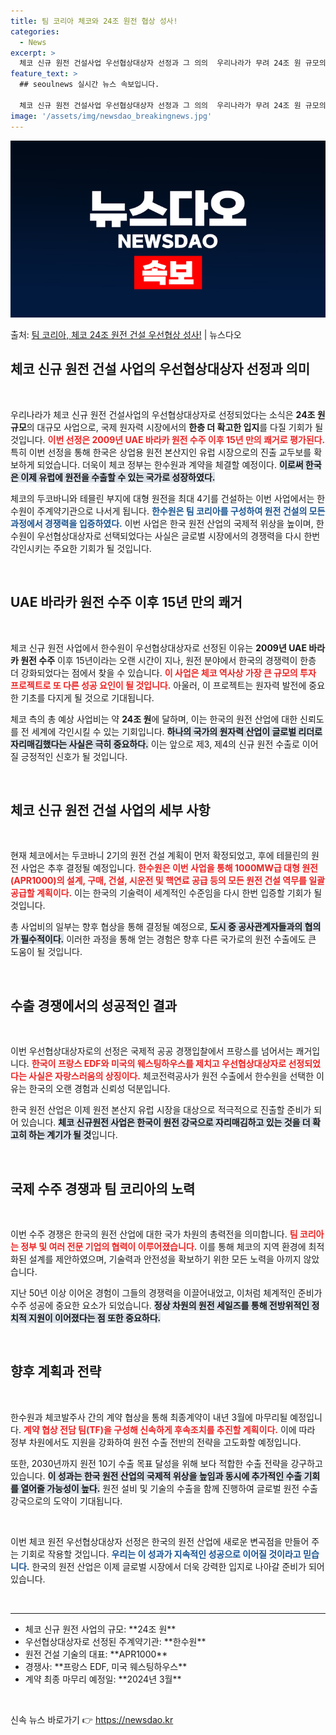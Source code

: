 ```yaml
---
title: 팀 코리아 체코와 24조 원전 협상 성사!
categories:
  - News
excerpt: >
  체코 신규 원전 건설사업 우선협상대상자 선정과 그 의의  우리나라가 무려 24조 원 규모의 체코 신규 원전 …
feature_text: >
  ## seoulnews 실시간 뉴스 속보입니다.

  체코 신규 원전 건설사업 우선협상대상자 선정과 그 의의  우리나라가 무려 24조 원 규모의 체코 신규 원전 …
image: '/assets/img/newsdao_breakingnews.jpg'
---
```


![뉴스다오 속보](/assets/img/newsdao_breakingnews.jpg)

<p>출처: <a href="https://newsdao.kr/4904" rel="dofollow">팀 코리아, 체코 24조 원전 건설 우선협상 성사!</a> | 뉴스다오</p>

<h2 data-ke-size="size26">체코 신규 원전 건설 사업의 우선협상대상자 선정과 의미</h2>

<p data-ke-size="size16">&nbsp;</p>

우리나라가 체코 신규 원전 건설사업의 우선협상대상자로 선정되었다는 소식은 **24조 원 규모**의 대규모 사업으로, 국제 원자력 시장에서의 **한층 더 확고한 입지**를 다질 기회가 될 것입니다. <b><span style="color: #ee2323;">이번 선정은 2009년 UAE 바라카 원전 수주 이후 15년 만의 쾌거로 평가된다.</span></b> 특히 이번 선정을 통해 한국은 상업용 원전 본산지인 유럽 시장으로의 진출 교두보를 확보하게 되었습니다. 더욱이 체코 정부는 한수원과 계약을 체결할 예정이다. <b><span style="background-color: #21538527;">이로써 한국은 이제 유럽에 원전을 수출할 수 있는 국가로 성장하였다.</span></b>

체코의 두코바니와 테믈린 부지에 대형 원전을 최대 4기를 건설하는 이번 사업에서는 한수원이 주계약기관으로 나서게 됩니다. <b><span style="color: #1a5490;">한수원은 팀 코리아를 구성하여 원전 건설의 모든 과정에서 경쟁력을 입증하였다.</span></b> 이번 사업은 한국 원전 산업의 국제적 위상을 높이며, 한수원이 우선협상대상자로 선택되었다는 사실은 글로벌 시장에서의 경쟁력을 다시 한번 각인시키는 주요한 기회가 될 것입니다.

<p data-ke-size="size16">&nbsp;</p>

<h2 data-ke-size="size26">UAE 바라카 원전 수주 이후 15년 만의 쾌거</h2>

<p data-ke-size="size16">&nbsp;</p>

체코 신규 원전 사업에서 한수원이 우선협상대상자로 선정된 이유는 **2009년 UAE 바라카 원전 수주** 이후 15년이라는 오랜 시간이 지나, 원전 분야에서 한국의 경쟁력이 한층 더 강화되었다는 점에서 찾을 수 있습니다. <b><span style="color: #ee2323;">이 사업은 체코 역사상 가장 큰 규모의 투자 프로젝트로 또 다른 성공 요인이 될 것입니다.</span></b> 아울러, 이 프로젝트는 원자력 발전에 중요한 기초를 다지게 될 것으로 기대됩니다.

체코 측의 총 예상 사업비는 약 **24조 원**에 달하며, 이는 한국의 원전 산업에 대한 신뢰도를 전 세계에 각인시킬 수 있는 기회입니다. <b><span style="background-color: #21538527;">하나의 국가의 원자력 산업이 글로벌 리더로 자리매김했다는 사실은 극히 중요하다.</span></b> 이는 앞으로 제3, 제4의 신규 원전 수출로 이어질 긍정적인 신호가 될 것입니다.

<p data-ke-size="size16">&nbsp;</p>

<h2 data-ke-size="size26">체코 신규 원전 건설 사업의 세부 사항</h2>

<p data-ke-size="size16">&nbsp;</p>

현재 체코에서는 두코바니 2기의 원전 건설 계획이 먼저 확정되었고, 후에 테믈린의 원전 사업은 추후 결정될 예정입니다. <b><span style="color: #ee2323;">한수원은 이번 사업을 통해 1000MW급 대형 원전(APR1000)의 설계, 구매, 건설, 시운전 및 핵연료 공급 등의 모든 원전 건설 역무를 일괄 공급할 계획이다.</span></b> 이는 한국의 기술력이 세계적인 수준임을 다시 한번 입증할 기회가 될 것입니다.

총 사업비의 일부는 향후 협상을 통해 결정될 예정으로, <b><span style="background-color: #21538527;">도시 중 공사관계자들과의 협의가 필수적이다.</span></b> 이러한 과정을 통해 얻는 경험은 향후 다른 국가로의 원전 수출에도 큰 도움이 될 것입니다.

<p data-ke-size="size16">&nbsp;</p>

<h2 data-ke-size="size26">수출 경쟁에서의 성공적인 결과</h2>

<p data-ke-size="size16">&nbsp;</p>

이번 우선협상대상자로의 선정은 국제적 공공 경쟁입찰에서 프랑스를 넘어서는 쾌거입니다. <b><span style="color: #ee2323;">한국이 프랑스 EDF와 미국의 웨스팅하우스를 제치고 우선협상대상자로 선정되었다는 사실은 자랑스러움의 상징이다.</span></b> 체코전력공사가 원전 수출에서 한수원을 선택한 이유는 한국의 오랜 경험과 신뢰성 덕분입니다.

한국 원전 산업은 이제 원전 본산지 유럽 시장을 대상으로 적극적으로 진출할 준비가 되어 있습니다. <b><span style="background-color: #21538527;">체코 신규원전 사업은 한국이 원전 강국으로 자리매김하고 있는 것을 더 확고히 하는 계기가 될 것</span></b>입니다.

<p data-ke-size="size16">&nbsp;</p>

<h2 data-ke-size="size26">국제 수주 경쟁과 팀 코리아의 노력</h2>

<p data-ke-size="size16">&nbsp;</p>

이번 수주 경쟁은 한국의 원전 산업에 대한 국가 차원의 총력전을 의미합니다. <b><span style="color: #ee2323;">팀 코리아는 정부 및 여러 전문 기업의 협력이 이루어졌습니다.</span></b> 이를 통해 체코의 지역 환경에 최적화된 설계를 제안하였으며, 기술력과 안전성을 확보하기 위한 모든 노력을 아끼지 않았습니다.

지난 50년 이상 이어온 경험이 그들의 경쟁력을 이끌어내었고, 이처럼 체계적인 준비가 수주 성공에 중요한 요소가 되었습니다. <b><span style="background-color: #21538527;">정상 차원의 원전 세일즈를 통해 전방위적인 정치적 지원이 이어졌다는 점 또한 중요하다.</span></b>

<p data-ke-size="size16">&nbsp;</p>

<h2 data-ke-size="size26">향후 계획과 전략</h2>

<p data-ke-size="size16">&nbsp;</p>

한수원과 체코발주사 간의 계약 협상을 통해 최종계약이 내년 3월에 마무리될 예정입니다. <b><span style="color: #ee2323;">계약 협상 전담 팀(TF)을 구성해 신속하게 후속조치를 추진할 계획이다.</span></b> 이에 따라 정부 차원에서도 지원을 강화하여 원전 수출 전반의 전략을 고도화할 예정입니다.

또한, 2030년까지 원전 10기 수출 목표 달성을 위해 보다 적합한 수출 전략을 강구하고 있습니다. <b><span style="background-color: #21538527;">이 성과는 한국 원전 산업의 국제적 위상을 높임과 동시에 추가적인 수출 기회를 열어줄 가능성이 높다.</span></b> 원전 설비 및 기술의 수출을 함께 진행하여 글로벌 원전 수출 강국으로의 도약이 기대됩니다.

<p data-ke-size="size16">&nbsp;</p>

이번 체코 원전 우선협상대상자 선정은 한국의 원전 산업에 새로운 변곡점을 만들어 주는 기회로 작용할 것입니다. <b><span style="color: #1a5490;">우리는 이 성과가 지속적인 성공으로 이어질 것이라고 믿습니다.</span></b> 한국의 원전 산업은 이제 글로벌 시장에서 더욱 강력한 입지로 나아갈 준비가 되어 있습니다.

<p data-ke-size="size16">&nbsp;</p>

<hr>

<ul>
    <li>체코 신규 원전 사업의 규모: **24조 원**</li>
    <li>우선협상대상자로 선정된 주계약기관: **한수원**</li>
    <li>원전 건설 기술의 대표: **APR1000**</li>
    <li>경쟁사: **프랑스 EDF, 미국 웨스팅하우스**</li>
    <li>계약 최종 마무리 예정일: **2024년 3월**</li>
</ul>

<p data-ke-size="size16">&nbsp;</p> 

신속 뉴스 바로가기 👉 <a href="https://newsdao.kr" rel="dofollow">https://newsdao.kr</a>


